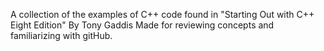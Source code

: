 A collection of the examples of C++ code found in "Starting Out with C++ Eight Edition" By Tony Gaddis
Made for reviewing concepts and familiarizing with gitHub.
